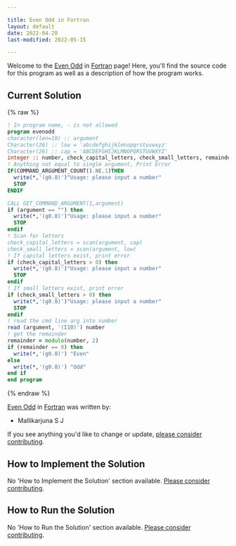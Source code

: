 ```yaml
---

title: Even Odd in Fortran
layout: default
date: 2022-04-28
last-modified: 2022-05-15

---
```


Welcome to the [Even Odd](https://sampleprograms.io/projects/even-odd) in [Fortran](https://sampleprograms.io/languages/fortran) page! Here, you'll find the source code for this program as well as a description of how the program works.

## Current Solution

{% raw %}

```fortran
! In program name, - is not allowed
program evenodd
character(len=10) :: argument
Character(26) :: low = 'abcdefghijklmnopqrstuvwxyz'
Character(26) :: cap = 'ABCDEFGHIJKLMNOPQRSTUVWXYZ'
integer :: number, check_capital_letters, check_small_letters, remainder 
! Anything not equal to single argument, Print Error
IF(COMMAND_ARGUMENT_COUNT().NE.1)THEN
  write(*,'(g0.8)')"Usage: please input a number"
  STOP
ENDIF

CALL GET_COMMAND_ARGUMENT(1,argument)
if (argument == "") then
  write(*,'(g0.8)')"Usage: please input a number"
  STOP
endif
! Scan for letters
check_capital_letters = scan(argument, cap)
check_small_letters = scan(argument, low)
! If capital letters exist, print error
if (check_capital_letters > 0) then
  write(*,'(g0.8)')"Usage: please input a number"
  STOP
endif
! If small letters exist, print error
if (check_small_letters > 0) then
  write(*,'(g0.8)')"Usage: please input a number"
  STOP
endif
! read the cmd line arg into number
read (argument, '(I10)') number
! get the remainder
remainder = modulo(number, 2)
if (remainder == 0) then
  write(*,'(g0.8)') "Even"
else
  write(*,'(g0.8)') "Odd"
end if
end program
```

{% endraw %}

[Even Odd](https://sampleprograms.io/projects/even-odd) in [Fortran](https://sampleprograms.io/languages/fortran) was written by:

- Mallikarjuna S J

If you see anything you'd like to change or update, [please consider contributing](https://github.com/TheRenegadeCoder/sample-programs).

## How to Implement the Solution

No 'How to Implement the Solution' section available. [Please consider contributing](https://github.com/TheRenegadeCoder/sample-programs-website).

## How to Run the Solution

No 'How to Run the Solution' section available. [Please consider contributing](https://github.com/TheRenegadeCoder/sample-programs-website).